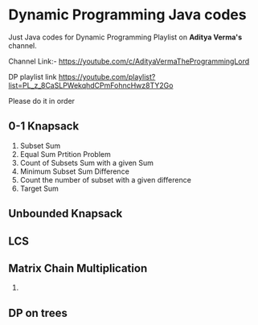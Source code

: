 # Dynamic Programming Java codes
Just Java codes for Dynamic Programming Playlist on **Aditya Verma's** channel.
 
Channel Link:- https://youtube.com/c/AdityaVermaTheProgrammingLord 

DP playlist link https://youtube.com/playlist?list=PL_z_8CaSLPWekqhdCPmFohncHwz8TY2Go
 
Please do it in order 
## 0-1 Knapsack 
1. Subset Sum 
2. Equal Sum Prtition Problem 
3. Count of Subsets Sum with a given Sum
4. Minimum Subset Sum Difference 
5. Count the number of subset with a given difference 
6. Target Sum
## Unbounded Knapsack 
##  LCS 
## Matrix Chain Multiplication
1. 
## DP on trees


 
